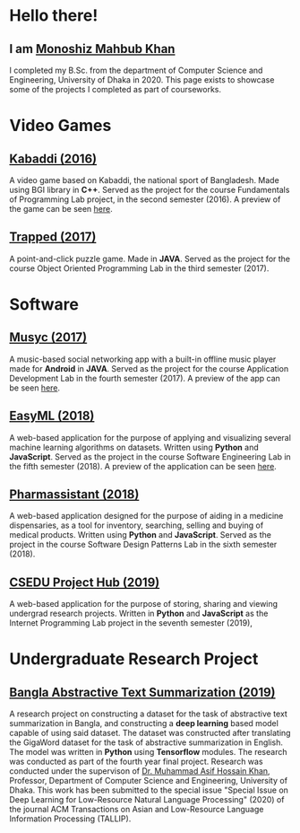 <title>Monoshiz Mahbub Khan</title>

# Hello there!


## I am [Monoshiz Mahbub Khan](https://github.com/monoshizmkhan)

I completed my B.Sc. from the department of Computer Science and Engineering, University of Dhaka in 2020.
This page exists to showcase some of the projects I completed as part of courseworks.



# Video Games


## [Kabaddi (2016)](https://github.com/monoshizmkhan/Kabaddi)
A video game based on Kabaddi, the national sport of Bangladesh. Made using BGI library in **C++**. Served as the project for the course Fundamentals of Programming Lab project, in the second semester (2016). A preview of the game can be seen [here](https://www.youtube.com/watch?v=xQOrrPYQ0u8).


## [Trapped (2017)](https://github.com/monoshizmkhan/Trapped)
A point-and-click puzzle game. Made in **JAVA**. Served as the project for the course Object Oriented Programming Lab in the third semester (2017).




# Software



## [Musyc (2017)](https://github.com/monoshizmkhan/Musyc)
A music-based social networking app with a built-in offline music player made for **Android** in **JAVA**. Served as the project for the course Application Development Lab in the fourth semester (2017). A preview of the app can be seen [here](https://www.youtube.com/watch?v=CIsQwhyS0SA).


## [EasyML (2018)](https://github.com/Saad-Mahmud/EasyML)
A web-based application for the purpose of applying and visualizing several machine learning algorithms on datasets. Written using **Python** and **JavaScript**. Served as the project in the course Software Engineering Lab in the fifth semester (2018). A preview of the application can be seen [here](https://www.youtube.com/watch?v=0J6srbmF1pA).


## [Pharmassistant (2018)](https://github.com/monoshizmkhan/Pharmassistant)
A web-based application designed for the purpose of aiding in a medicine dispensaries, as a tool for inventory, searching, selling and buying of medical products. Written using **Python** and **JavaScript**. Served as the project in the course Software Design Patterns Lab in the sixth semester (2018).


## [CSEDU Project Hub (2019)](https://github.com/monoshizmkhan/CSEDU-Project-Hub)
A web-based application for the purpose of storing, sharing and viewing undergrad research projects. Written in **Python** and **JavaScript** as the Internet Programming Lab project in the seventh semester (2019),




# Undergraduate Research Project

## [Bangla Abstractive Text Summarization (2019)](https://github.com/monoshizmkhan/Bangla-Abstractive-Text-Summarization)
A research project on constructing a dataset for the task of abstractive text summarization in Bangla, and constructing a **deep learning** based model capable of using said dataset. The dataset was constructed after translating the GigaWord dataset for the task of abstractive summarization in English. The model was written in **Python** using **Tensorflow** modules. The research was conducted as part of the fourth year final project. Research was conducted under the supervison of [Dr. Muhammad Asif Hossain Khan](http://www.cse.du.ac.bd/profile/?faculty=AHK), Professor, Department of Computer Science and Engineering, University of Dhaka.
This work has been submitted to the special issue "Special Issue on Deep Learning for Low-Resource Natural Language Processing" (2020) of the journal ACM Transactions on Asian and Low-Resource Language Information Processing (TALLIP).
